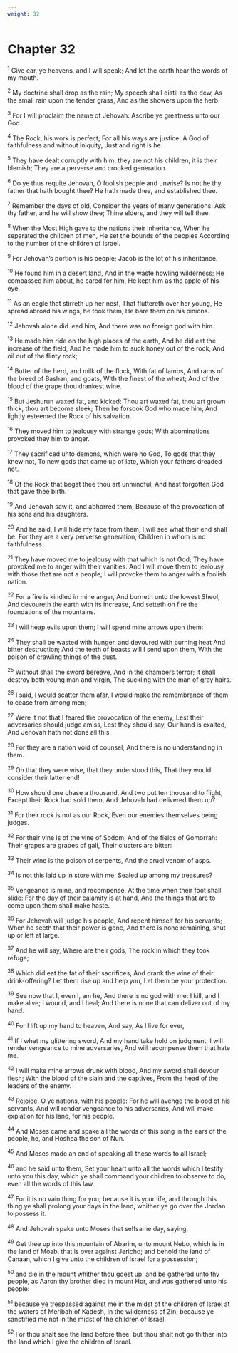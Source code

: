 ```yaml
---
weight: 32
---
```


# Chapter 32

<sup>1</sup> Give ear, ye heavens, and I will speak; And let the earth hear the words of my mouth. 

<sup>2</sup> My doctrine shall drop as the rain; My speech shall distil as the dew, As the small rain upon the tender grass, And as the showers upon the herb. 

<sup>3</sup> For I will proclaim the name of Jehovah: Ascribe ye greatness unto our God. 

<sup>4</sup> The Rock, his work is perfect; For all his ways are justice: A God of faithfulness and without iniquity, Just and right is he. 

<sup>5</sup> They have dealt corruptly with him, they are not his children, it is their blemish; They are a perverse and crooked generation. 

<sup>6</sup> Do ye thus requite Jehovah, O foolish people and unwise? Is not he thy father that hath bought thee? He hath made thee, and established thee. 

<sup>7</sup> Remember the days of old, Consider the years of many generations: Ask thy father, and he will show thee; Thine elders, and they will tell thee. 

<sup>8</sup> When the Most High gave to the nations their inheritance, When he separated the children of men, He set the bounds of the peoples According to the number of the children of Israel. 

<sup>9</sup> For Jehovah’s portion is his people; Jacob is the lot of his inheritance. 

<sup>10</sup> He found him in a desert land, And in the waste howling wilderness; He compassed him about, he cared for him, He kept him as the apple of his eye. 

<sup>11</sup> As an eagle that stirreth up her nest, That fluttereth over her young, He spread abroad his wings, he took them, He bare them on his pinions. 

<sup>12</sup> Jehovah alone did lead him, And there was no foreign god with him. 

<sup>13</sup> He made him ride on the high places of the earth, And he did eat the increase of the field; And he made him to suck honey out of the rock, And oil out of the flinty rock; 

<sup>14</sup> Butter of the herd, and milk of the flock, With fat of lambs, And rams of the breed of Bashan, and goats, With the finest of the wheat; And of the blood of the grape thou drankest wine. 

<sup>15</sup> But Jeshurun waxed fat, and kicked: Thou art waxed fat, thou art grown thick, thou art become sleek; Then he forsook God who made him, And lightly esteemed the Rock of his salvation. 

<sup>16</sup> They moved him to jealousy with strange gods; With abominations provoked they him to anger. 

<sup>17</sup> They sacrificed unto demons, which were no God, To gods that they knew not, To new gods that came up of late, Which your fathers dreaded not. 

<sup>18</sup> Of the Rock that begat thee thou art unmindful, And hast forgotten God that gave thee birth. 

<sup>19</sup> And Jehovah saw it, and abhorred them, Because of the provocation of his sons and his daughters. 

<sup>20</sup> And he said, I will hide my face from them, I will see what their end shall be: For they are a very perverse generation, Children in whom is no faithfulness. 

<sup>21</sup> They have moved me to jealousy with that which is not God; They have provoked me to anger with their vanities: And I will move them to jealousy with those that are not a people; I will provoke them to anger with a foolish nation. 

<sup>22</sup> For a fire is kindled in mine anger, And burneth unto the lowest Sheol, And devoureth the earth with its increase, And setteth on fire the foundations of the mountains. 

<sup>23</sup> I will heap evils upon them; I will spend mine arrows upon them: 

<sup>24</sup> They shall be wasted with hunger, and devoured with burning heat And bitter destruction; And the teeth of beasts will I send upon them, With the poison of crawling things of the dust. 

<sup>25</sup> Without shall the sword bereave, And in the chambers terror; It shall destroy both young man and virgin, The suckling with the man of gray hairs. 

<sup>26</sup> I said, I would scatter them afar, I would make the remembrance of them to cease from among men; 

<sup>27</sup> Were it not that I feared the provocation of the enemy, Lest their adversaries should judge amiss, Lest they should say, Our hand is exalted, And Jehovah hath not done all this. 

<sup>28</sup> For they are a nation void of counsel, And there is no understanding in them. 

<sup>29</sup> Oh that they were wise, that they understood this, That they would consider their latter end! 

<sup>30</sup> How should one chase a thousand, And two put ten thousand to flight, Except their Rock had sold them, And Jehovah had delivered them up? 

<sup>31</sup> For their rock is not as our Rock, Even our enemies themselves being judges. 

<sup>32</sup> For their vine is of the vine of Sodom, And of the fields of Gomorrah: Their grapes are grapes of gall, Their clusters are bitter: 

<sup>33</sup> Their wine is the poison of serpents, And the cruel venom of asps. 

<sup>34</sup> Is not this laid up in store with me, Sealed up among my treasures? 

<sup>35</sup> Vengeance is mine, and recompense, At the time when their foot shall slide: For the day of their calamity is at hand, And the things that are to come upon them shall make haste. 

<sup>36</sup> For Jehovah will judge his people, And repent himself for his servants; When he seeth that their power is gone, And there is none remaining, shut up or left at large. 

<sup>37</sup> And he will say, Where are their gods, The rock in which they took refuge; 

<sup>38</sup> Which did eat the fat of their sacrifices, And drank the wine of their drink-offering? Let them rise up and help you, Let them be your protection. 

<sup>39</sup> See now that I, even I, am he, And there is no god with me: I kill, and I make alive; I wound, and I heal; And there is none that can deliver out of my hand. 

<sup>40</sup> For I lift up my hand to heaven, And say, As I live for ever, 

<sup>41</sup> If I whet my glittering sword, And my hand take hold on judgment; I will render vengeance to mine adversaries, And will recompense them that hate me. 

<sup>42</sup> I will make mine arrows drunk with blood, And my sword shall devour flesh; With the blood of the slain and the captives, From the head of the leaders of the enemy. 

<sup>43</sup> Rejoice, O ye nations, with his people: For he will avenge the blood of his servants, And will render vengeance to his adversaries, And will make expiation for his land, for his people. 

<sup>44</sup> And Moses came and spake all the words of this song in the ears of the people, he, and Hoshea the son of Nun. 

<sup>45</sup> And Moses made an end of speaking all these words to all Israel; 

<sup>46</sup> and he said unto them, Set your heart unto all the words which I testify unto you this day, which ye shall command your children to observe to do, even all the words of this law. 

<sup>47</sup> For it is no vain thing for you; because it is your life, and through this thing ye shall prolong your days in the land, whither ye go over the Jordan to possess it. 

<sup>48</sup> And Jehovah spake unto Moses that selfsame day, saying, 

<sup>49</sup> Get thee up into this mountain of Abarim, unto mount Nebo, which is in the land of Moab, that is over against Jericho; and behold the land of Canaan, which I give unto the children of Israel for a possession; 

<sup>50</sup> and die in the mount whither thou goest up, and be gathered unto thy people, as Aaron thy brother died in mount Hor, and was gathered unto his people: 

<sup>51</sup> because ye trespassed against me in the midst of the children of Israel at the waters of Meribah of Kadesh, in the wilderness of Zin; because ye sanctified me not in the midst of the children of Israel. 

<sup>52</sup> For thou shalt see the land before thee; but thou shalt not go thither into the land which I give the children of Israel. 


